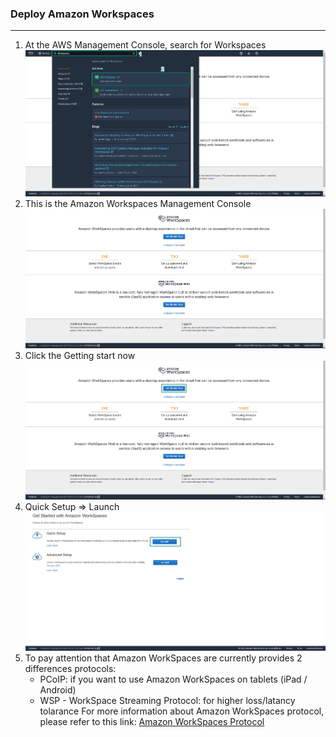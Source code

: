 ### Deploy Amazon Workspaces
---
1. At the AWS Management Console, search for Workspaces
![Deploy Amazon Workspace](../images/deploy-amazon-workspace-1.jpg)  
2. This is the Amazon Workspaces Management Console
![Deploy Amazon Workspace](../images/deploy-amazon-workspace-2.jpg)  
3. Click the Getting start now
![Deploy Amazon Workspace](../images/deploy-amazon-workspace-3.jpg)     
4. Quick Setup => Launch
![Deploy Amazon Workspace](../images/deploy-amazon-workspace-4.jpg)  
5. To pay attention that Amazon WorkSpaces are currently provides 2 differences protocols:
   - PCoIP: if you want to use Amazon WorkSpaces on tablets (iPad / Android)
   - WSP - WorkSpace Streaming Protocol: for higher loss/latancy tolarance 
For more information about Amazon WorkSpaces protocol, please refer to this link: [Amazon WorkSpaces Protocol](https://docs.aws.amazon.com/workspaces/latest/adminguide/amazon-workspaces-protocols.html)